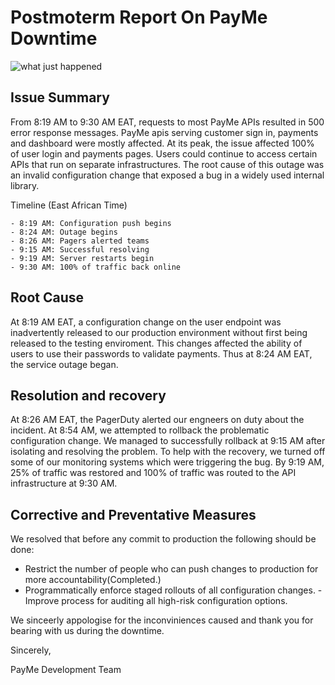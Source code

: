 # Postmoterm Report On  PayMe Downtime
![what just happened](https://github.com/devmarrie/alx-system_engineering-devops/blob/master/0x19-postmortem/images/prob.gif?raw=true)

## Issue Summary

From 8:19 AM to 9:30 AM EAT, requests to most PayMe APIs resulted in 500 error response messages. PayMe apis serving customer sign in, payments and dashboard were mostly affected. At its peak, the issue affected 100% of user login  and  payments pages. Users could continue to access certain APIs that run on separate infrastructures. The root cause of this outage was an invalid configuration change that exposed a bug in a widely used internal library.

Timeline (East African Time)

    - 8:19 AM: Configuration push begins
    - 8:24 AM: Outage begins
    - 8:26 AM: Pagers alerted teams
    - 9:15 AM: Successful resolving
    - 9:19 AM: Server restarts begin
    - 9:30 AM: 100% of traffic back online

## Root Cause

At 8:19 AM EAT, a configuration change on the user endpoint was inadvertently released to our production environment without first being released to the testing enviroment. This changes affected the ability of users to use their passwords to validate payments. Thus  at 8:24 AM EAT, the service outage began.

## Resolution and recovery

At 8:26 AM EAT, the PagerDuty alerted our engneers on duty about the incident. At 8:54 AM, we attempted to rollback the problematic configuration change. We managed to successfully rollback at 9:15 AM after isolating and resolving the problem.
To help with the recovery, we turned off some of our monitoring systems which were triggering the bug. By 9:19 AM, 25% of traffic was restored and 100% of traffic was routed to the API infrastructure at 9:30 AM.

## Corrective and Preventative Measures

We resolved  that before any commit to production the following should be done:

   -  Restrict the number of people who can push changes to production for more accountability(Completed.)
   - Programmatically enforce staged rollouts of all configuration changes.
    - Improve process for auditing all high-risk configuration options.
    

We sinceerly appologise for the inconviniences caused and thank you for bearing with us during the downtime.

Sincerely,

PayMe Development Team


